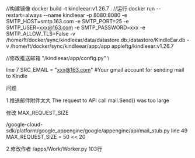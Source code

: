 //构建镜像
docker build -t kindleear:v1.26.7 .
//运行 docker run --restart=always --name kindleear
-p 8080:8080
-e SMTP_HOST=smtp.163.com
-e SMTP_PORT=25
-e SMTP_USER=xxx@163.com
-e SMTP_PASSWORD=xxx
-e SMTP_ALLOW_TLS=False
-v /home/ft/docker/sync/kindleear/data/datastore.db:/datastore/KindleEar.db
-v /home/ft/docker/sync/kindleear/app:/app
appleftg/kindleear:v1.26.7

//修改推送邮箱
"/kindleear/app/config.py" \

line 7 SRC_EMAIL = "xxx@163.com" #Your gmail account for sending mail to Kindle

问题

1.推送邮件附件太大 The request to API call mail.Send() was too large

修改 MAX_REQUEST_SIZE

/google-cloud-sdk/platform/google_appengine/google/appengine/api/mail_stub.py line 49 MAX_REQUEST_SIZE = 50 << 20

2.修改作者 /apps/Work/Worker.py 103行
